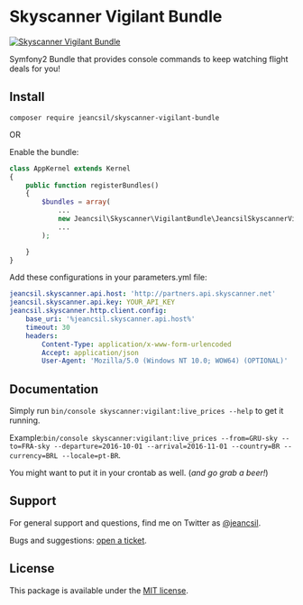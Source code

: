 # Skyscanner Vigilant Bundle
[![Skyscanner Vigilant Bundle](http://business.skyscanner.net/Content/images/logo/ssf-white-color.png)](http://www.skyscanner.net)



Symfony2 Bundle that provides console commands to keep watching flight deals for you!


## Install
`composer require jeancsil/skyscanner-vigilant-bundle`

OR

Enable the bundle:

```php
class AppKernel extends Kernel
{
    public function registerBundles()
	{
        $bundles = array(
	        ...
            new Jeancsil\Skyscanner\VigilantBundle\JeancsilSkyscannerVigilantBundle(),
            ...
        );

    }
}
```

Add these configurations in your parameters.yml file:

```yaml
jeancsil.skyscanner.api.host: 'http://partners.api.skyscanner.net'
jeancsil.skyscanner.api.key: YOUR_API_KEY
jeancsil.skyscanner.http.client.config:
    base_uri: '%jeancsil.skyscanner.api.host%'
    timeout: 30
    headers:
        Content-Type: application/x-www-form-urlencoded
        Accept: application/json
        User-Agent: 'Mozilla/5.0 (Windows NT 10.0; WOW64) (OPTIONAL)'
```

## Documentation

Simply run `bin/console skyscanner:vigilant:live_prices --help` to get it running.

Example:`bin/console skyscanner:vigilant:live_prices --from=GRU-sky --to=FRA-sky --departure=2016-10-01 --arrival=2016-11-01 --country=BR --currency=BRL --locale=pt-BR`.

You might want to put it in your crontab as well. (*and go grab a beer!*)

## Support

For general support and questions, find me on Twitter as [@jeancsil](http://twitter.com./jeancsil).

Bugs and suggestions: [open a ticket](https://github.com/jeancsil/SkyscannerVigilantBundle/issues).

## License

This package is available under the [MIT license](LICENSE).
